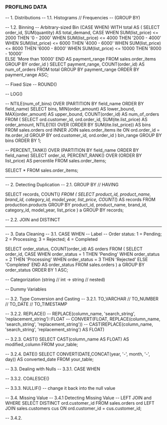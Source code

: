 ### PROFILING DATA 
-- 1. Distributions
-- 1.1. Histograms // Frequencies 
-- (GROUP BY)

-- 1.2. Binning 
-- Arbitrary-sized Bin (CASE WHEN)
WITH total AS (
	SELECT	order_id,
			SUM(quantity) AS total_demand,
			CASE
				WHEN SUM(list_price) <= 2000 THEN '0 - 2000'
				WHEN SUM(list_price) <= 4000 THEN '2000 - 4000'
				WHEN SUM(list_price) <= 6000 THEN '4000 - 6000'
				WHEN SUM(list_price) <= 8000 THEN '6000 - 8000'
				WHEN SUM(list_price) <= 10000 THEN '8000 - 10000'	
				ELSE 'More than 10000' END AS payment_range
	FROM	sales.order_items
	GROUP BY order_id
	)
SELECT	payment_range,
		COUNT(order_id) AS num_of_orders 
FROM	total
GROUP BY payment_range
ORDER BY payment_range ASC;

-- Fixed Size
-- ROUND()

-- LOG()

-- NTILE(num_of_bins) OVER (PARTITION BY field_name  ORDER BY  field_name)
SELECT	bins,
		MIN(order_amount) AS lower_bound,
		MAX(order_amount) AS upper_bound,
		COUNT(order_id)	AS num_of_orders
FROM	(
		SELECT	ord.customer_id, ord.order_id,
			SUM(ite.list_price) AS order_amount,
			NTILE(10) OVER (ORDER BY SUM(ite.list_price)) AS bins
		FROM	sales.orders ord
			INNER JOIN	sales.order_items ite ON ord.order_id = ite.order_id
		GROUP BY ord.customer_id, ord.order_id
	) bin_range
GROUP BY bins 
ORDER BY 1;

-- PERCENT_TANK() OVER (PARTITION BY field_name ORDER BY field_name) 
SELECT	order_id,
		PERCENT_RANK() OVER (ORDER BY list_price) AS percentile
FROM	sales.order_items;

SELECT * FROM sales.order_items;

--------------------------------------------------
-- 2. Detecting Duplication
-- 2.1. GROUP BY // HAVING

SELECT	records, COUNT(*)
FROM	(
		SELECT	product_id, product_name, brand_id, category_id, model_year, list_price,
				COUNT(*) AS records
		FROM	production.products
		GROUP BY product_id, product_name, brand_id, category_id, model_year, list_price
		) a
GROUP BY	records;


-- 2.2. JOIN and DISTINCT

--------------------------------------------------
-- 3. Data Cleaning
-- 3.1. CASE WHEN 
-- Label
-- Order status: 1 = Pending; 2 = Processing; 3 = Rejected; 4 = Completed

SELECT	order_status,
		COUNT(order_id) AS orders
FROM	(
		SELECT	order_id,
				CASE
					WHEN order_status = 1 THEN 'Pending'
					WHEN order_status = 2 THEN 'Processing'
					WHEN order_status = 3 THEN 'Rejected'
					ELSE 'Completed'
				END AS order_status
		FROM	sales.orders
		) a
GROUP BY order_status 
ORDER BY 1 ASC;

-- Categorization (string // int -> string // nested) 

-- Dummy Variables

-- 3.2. Type Conversion and Casting
-- 3.2.1. TO_VARCHAR // TO_NUMBER // TO_DATE // TO_TIMESTAMP


-- 3.2.2. REPLACE()	-- REPLACE(column_name, 'search_string', 'replacement_string')::FLOAT
			-- CONVERT(FLOAT, REPLACE(column_name, 'search_string', 'replacement_string'))
			-- CAST(REPLACE(column_name, 'search_string', 'replacement_string') AS FLOAT)

-- 3.2.3. CAST()
SELECT 	CAST(column_name AS FLOAT) AS modified_column
	FROM your_table;

-- 3.2.4. DATE()
SELECT 	CONVERT(DATE,CONCAT(year, '-', month, '-', day)) AS converted_date
FROM 	your_table;

-- 3.3. Dealing with Nulls
-- 3.3.1. CASE WHEN 

-- 3.3.2. COALESCE()

-- 3.3.3. NULLIF()
-- change it back into the null value

-- 3.4. Missing Value
-- 3.4.1 Detecting Missing Value -- LEFT JOIN and WHERE
SELECT	DISTINCT ord.customer_id
FROM	sales.orders ord
	LEFT JOIN sales.customers cus ON ord.customer_id = cus.customer_id;

-- 3.4.2. 






